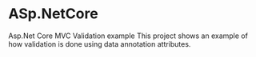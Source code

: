 # ASp.NetCore
Asp.Net Core MVC Validation example 
This project shows an example of how validation is done using data annotation attributes.
